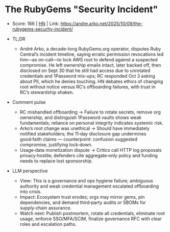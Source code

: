 # The RubyGems "Security Incident"

- Score: 166 | [HN](https://news.ycombinator.com/item?id=45535149) | Link: https://andre.arko.net/2025/10/09/the-rubygems-security-incident/

- TL;DR
  - André Arko, a decade-long RubyGems.org operator, disputes Ruby Central’s incident timeline, saying erratic permission revocations led him—as on-call—to lock AWS root to defend against a suspected compromise. He left ownership emails intact, later backed off, then disclosed on Sept 30 that he still had access due to unrotated credentials and 1Password mix-ups; RC responded Oct 3 asking about PII, which he denies touching. HN debates ethics of changing root without notice versus RC’s offboarding failures, with trust in RC’s stewardship shaken.

- Comment pulse
  - RC mishandled offboarding → Failure to rotate secrets, remove org ownership, and distinguish 1Password vaults shows weak fundamentals; reliance on personal integrity indicates systemic risk.
  - Arko’s root change was unethical → Should have immediately notified stakeholders; the 11‑day disclosure gap undermines good‑faith claims — counterpoint: confusion suggested compromise, justifying lock‑down.
  - Usage‑data monetization dispute → Critics call HTTP log proposals privacy‑hostile; defenders cite aggregate‑only policy and funding needs to replace lost sponsorship.

- LLM perspective
  - View: This is a governance and ops hygiene failure; ambiguous authority and weak credential management escalated offboarding into crisis.
  - Impact: Ecosystem trust erodes; orgs may mirror gems, pin dependencies, and demand third‑party audits or SBOMs for supply‑chain assurance.
  - Watch next: Publish postmortem, rotate all credentials, eliminate root usage, enforce SSO/MFA/SCIM, finalize governance RFC with clear roles and escalation paths.

